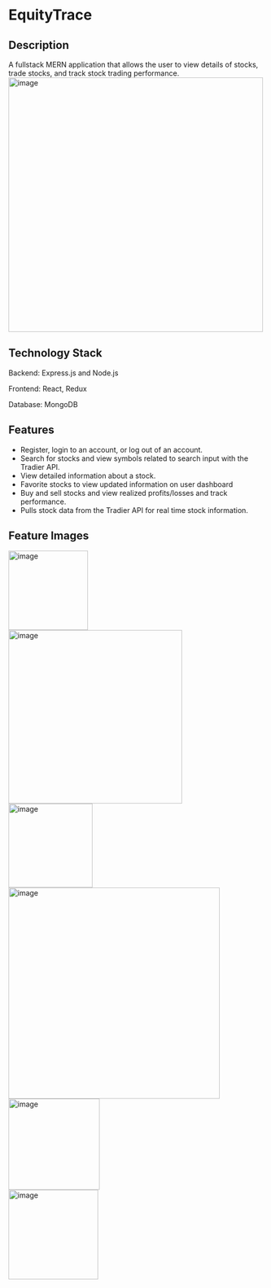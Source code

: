 # EquityTrace 

## Description
A fullstack MERN application that allows the user to view details of stocks, trade stocks, and track stock trading performance.
<img width="500" alt="image" src="https://github.com/XChen601/StockTrace/assets/72898664/afa398ac-2253-4b78-a61a-04e4e3f109fd">

## Technology Stack
Backend: Express.js and Node.js

Frontend: React, Redux

Database: MongoDB

## Features
* Register, login to an account, or log out of an account.
* Search for stocks and view symbols related to search input with the Tradier API.
* View detailed information about a stock.
* Favorite stocks to view updated information on user dashboard
* Buy and sell stocks and view realized profits/losses and track performance.
* Pulls stock data from the Tradier API for real time stock information.

## Feature Images
<img width="156" alt="image" src="https://github.com/XChen601/StockTrace/assets/72898664/432b4511-2034-43cd-8a3b-febe33c623c7">
<br>
<img width="341" alt="image" src="https://github.com/XChen601/StockTrace/assets/72898664/880f232d-8446-49f7-94ec-143a8653fdd2">
<br>
<img width="165" alt="image" src="https://github.com/XChen601/StockTrace/assets/72898664/f7e9697f-f48c-491e-8c0e-b8d4b6e1524b">
<br>
<img width="415" alt="image" src="https://github.com/XChen601/StockTrace/assets/72898664/2e8cfe0e-517c-48ed-bc8b-805ee8433b66">
<br>
<img width="179" alt="image" src="https://github.com/XChen601/StockTrace/assets/72898664/a1021d19-a802-46c5-a75d-e37f7b201c29">
<br>
<img width="176" alt="image" src="https://github.com/XChen601/StockTrace/assets/72898664/46a6a153-8462-4832-ac9b-0383615e0303">

